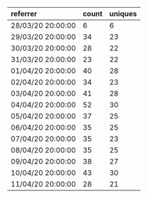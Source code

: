 | referrer          | count | uniques |
| :---------------- | :---- | :------ |
| 28/03/20 20:00:00 | 6     | 6       |
| 29/03/20 20:00:00 | 34    | 23      |
| 30/03/20 20:00:00 | 28    | 22      |
| 31/03/20 20:00:00 | 23    | 22      |
| 01/04/20 20:00:00 | 40    | 28      |
| 02/04/20 20:00:00 | 34    | 23      |
| 03/04/20 20:00:00 | 41    | 28      |
| 04/04/20 20:00:00 | 52    | 30      |
| 05/04/20 20:00:00 | 37    | 25      |
| 06/04/20 20:00:00 | 35    | 25      |
| 07/04/20 20:00:00 | 35    | 23      |
| 08/04/20 20:00:00 | 35    | 25      |
| 09/04/20 20:00:00 | 38    | 27      |
| 10/04/20 20:00:00 | 43    | 30      |
| 11/04/20 20:00:00 | 28    | 21      |
